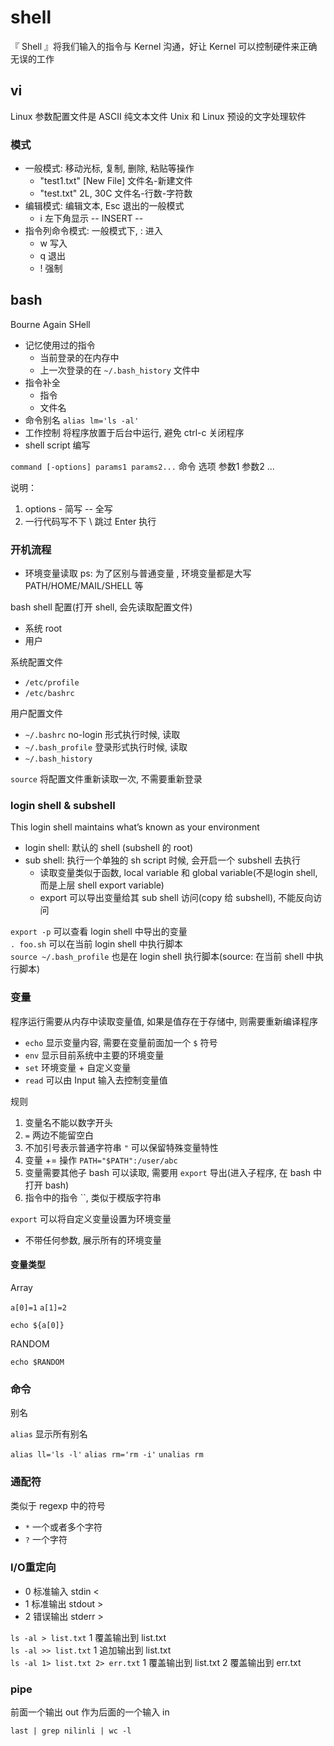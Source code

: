 # shell

『 Shell 』将我们输入的指令与 Kernel 沟通，好让 Kernel 可以控制硬件来正确无误的工作

## vi

Linux 参数配置文件是 ASCII 纯文本文件
Unix 和 Linux 预设的文字处理软件

### 模式

- 一般模式: 移动光标, 复制, 删除, 粘贴等操作
  - "test1.txt" [New File] 文件名-新建文件
  - "test.txt" 2L, 30C  文件名-行数-字符数
- 编辑模式: 编辑文本, Esc 退出的一般模式
  - i 左下角显示 -- INSERT --
- 指令列命令模式: 一般模式下, : 进入
  - w 写入
  - q 退出
  - ! 强制

## bash

Bourne Again SHell

- 记忆使用过的指令
  - 当前登录的在内存中
  - 上一次登录的在 `~/.bash_history` 文件中
- 指令补全
  - 指令
  - 文件名
- 命令别名 `alias lm='ls -al'`
- 工作控制 将程序放置于后台中运行, 避免 ctrl-c 关闭程序
- shell script 编写

`command [-options] params1 params2...` 命令 选项 参数1 参数2 ...

说明：

1. options - 简写 -- 全写
2. 一行代码写不下 \ 跳过 Enter 执行

### 开机流程

- 环境变量读取 ps: 为了区别与普通变量 , 环境变量都是大写 PATH/HOME/MAIL/SHELL 等

bash shell 配置(打开 shell, 会先读取配置文件)

- 系统 root
- 用户

系统配置文件

- `/etc/profile`
- `/etc/bashrc`

用户配置文件

- `~/.bashrc` no-login 形式执行时候, 读取
- `~/.bash_profile` 登录形式执行时候, 读取
- `~/.bash_history`

`source` 将配置文件重新读取一次, 不需要重新登录

### login shell & subshell

This login shell maintains what’s known as your environment

- login shell: 默认的 shell (subshell 的 root)
- sub shell: 执行一个单独的 sh script 时候, 会开启一个 subshell 去执行
  - 读取变量类似于函数, local variable 和 global variable(不是login shell, 而是上层 shell export variable)
  - export 可以导出变量给其 sub shell 访问(copy 给 subshell), 不能反向访问

`export -p` 可以查看 login shell 中导出的变量  
`. foo.sh` 可以在当前 login shell 中执行脚本  
`source ~/.bash_profile` 也是在 login shell 执行脚本(source: 在当前 shell 中执行脚本)  

### 变量

程序运行需要从内存中读取变量值, 如果是值存在于存储中, 则需要重新编译程序

- `echo` 显示变量内容, 需要在变量前面加一个 `$` 符号
- `env` 显示目前系统中主要的环境变量
- `set` 环境变量 + 自定义变量
- `read` 可以由 Input 输入去控制变量值

规则

1. 变量名不能以数字开头
2. `=` 两边不能留空白
3. 不加引号表示普通字符串 `"` 可以保留特殊变量特性
4. 变量 += 操作 `PATH="$PATH":/user/abc`
5. 变量需要其他子 bash 可以读取, 需要用 `export` 导出(进入子程序, 在 bash 中打开 bash)
6. 指令中的指令 ``, 类似于模版字符串

`export` 可以将自定义变量设置为环境变量

- 不带任何参数, 展示所有的环境变量

#### 变量类型

Array

`a[0]=1`
`a[1]=2`

`echo ${a[0]}`

RANDOM

`echo $RANDOM`

### 命令

别名

`alias` 显示所有别名

`alias ll='ls -l'`
`alias rm='rm -i'`
`unalias rm`

### 通配符

类似于 regexp 中的符号

- `*` 一个或者多个字符
- `?` 一个字符

### I/O重定向

- 0 标准输入 stdin <
- 1 标准输出 stdout >
- 2 错误输出 stderr >

`ls -al > list.txt` 1 覆盖输出到 list.txt  
`ls -al >> list.txt` 1 追加输出到 list.txt  
`ls -al 1> list.txt 2> err.txt` 1 覆盖输出到 list.txt 2 覆盖输出到 err.txt  

### pipe

前面一个输出 out 作为后面的一个输入 in

`last | grep nilinli | wc -l`
